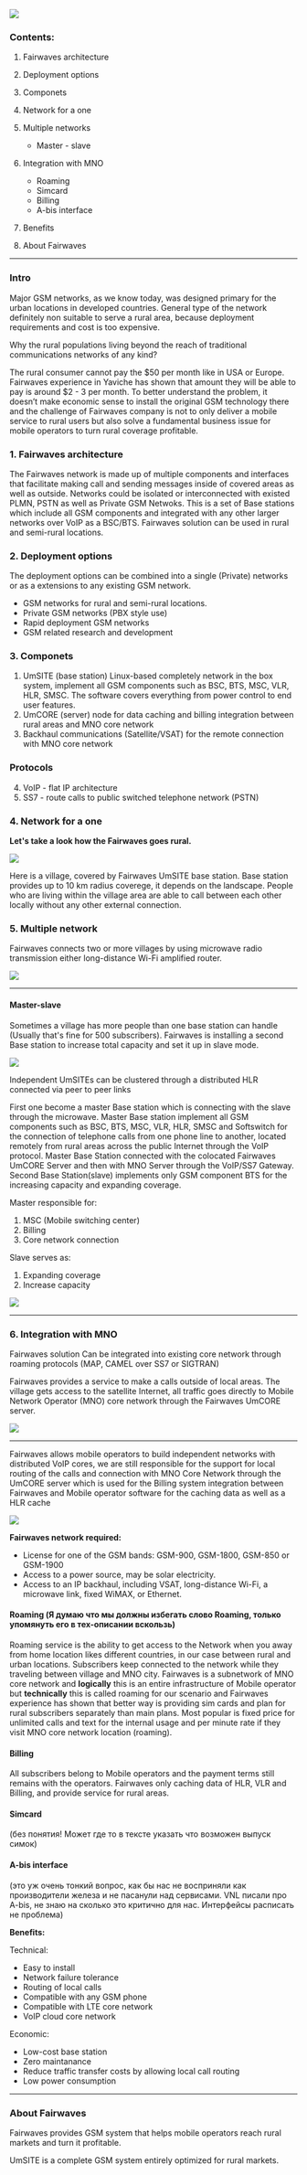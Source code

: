 ![](http://s017.radikal.ru/i435/1409/3a/35cfd52210c9.png)

### Contents:

1. Fairwaves architecture
2. Deployment options
3. Componets 
4. Network for a one
5. Multiple networks
	* Master - slave
	
6. Integration with MNO
	* Roaming
	* Simcard
	* Billing
	* A-bis interface

7. Benefits
8. About Fairwaves

______

### Intro
Major GSM networks, as we know today, was designed primary for the urban locations in developed countries. General type of the network definitely non suitable to serve a rural area, because deployment requirements and cost is too expensive.

Why the rural populations living beyond the reach of traditional
communications networks of any kind? 

The rural consumer cannot pay the $50 per month like in USA or Europe. Fairwaves experience in Yaviche has shown that amount they will be  able to pay is around $2 - 3 per month. To better understand the problem, it doesn’t make economic sense to install the original GSM technology there and the challenge of Fairwaves company is not to only deliver a mobile service to rural users but also solve a fundamental business issue for mobile operators to turn rural coverage profitable. 




### 1. Fairwaves architecture

The Fairwaves network is made up of multiple components and interfaces that facilitate making call and sending messages inside of covered areas as well as outside. Networks could be isolated or interconnected with existed PLMN, PSTN as well as Private GSM Netwoks. This is a set of Base stations which include all GSM components and integrated with any other larger networks over VoIP as a BSC/BTS. Fairwaves solution can be used in rural and semi-rural locations.

### 2. Deployment options

The deployment options can be  combined into a single (Private) networks or as a extensions to any existing GSM network.

 - GSM networks for rural and semi-rural locations.
 - Private GSM networks (PBX style use)
 - Rapid deployment GSM networks
 - GSM related research and development

### 3. Componets

1. UmSITE (base station) Linux-based completely network in the box system, implement all GSM components such as BSC, BTS, MSC, VLR, HLR, SMSC. The software covers everything from power control to end user features.
2. UmCORE (server) node for data caching and billing integration between rural areas and MNO core network
3. Backhaul communications (Satellite/VSAT) for the remote connection with MNO core network

### Protocols

4. VoIP - flat IP architecture
5. SS7 - route calls to public switched telephone network (PSTN)


### 4. Network for a one 

**Let's take a look how the Fairwaves goes rural.**

![](http://s017.radikal.ru/i431/1411/16/c202f6073648.png)

Here is a village, covered by Fairwaves UmSITE base station. Base station provides up to 10 km radius coverege, it depends on the landscape. People who are living within the village area are able to call between each other locally without any other external connection.

### 5. Multiple network
Fairwaves connects two or more villages by using microwave radio transmission either long-distance Wi-Fi amplified router. 

![](http://s020.radikal.ru/i700/1411/03/a4833979a5cb.png)
_____
#### Master-slave

Sometimes a village has more people than one base station can handle (Usually that's fine for 500 subscribers). Fairwaves is installing a second Base station to increase total capacity  and set it up in slave mode. 

![](http://s018.radikal.ru/i503/1412/ba/7ca6993c3d42.png)


Independent UmSITEs can be clustered through a distributed HLR connected
via peer to peer links

First one become a master Base station which is connecting with the slave through the microwave. Master Base station implement all GSM components such as BSC, BTS, MSC, VLR, HLR, SMSC and Softswitch for the connection of telephone calls from one phone line to another, located remotely from rural areas across the public Internet through the VoIP protocol. Master Base Station connected with the colocated Fairwaves UmCORE Server and then with MNO Server through the VoIP/SS7 Gateway. 
Second Base Station(slave) implements only GSM component BTS for the increasing capacity and expanding coverage.  

Master responsible for: 

1. MSC (Mobile switching center)
2. Billing
3. Core network connection

Slave serves as:

1. Expanding coverage
2. Increase capacity


![](http://s16.radikal.ru/i191/1412/a1/8c1aa44b3c90.png)

_________________________
### 6. Integration with MNO

Fairwaves solution Can be integrated into existing core network through roaming protocols (MAP, CAMEL over SS7 or SIGTRAN)

Fairwaves provides a service to make a calls outside of local areas. The village gets access to the satellite Internet, all traffic goes directly to Mobile Network Operator (MNO) core network through the Fairwaves UmCORE server.

![](http://s017.radikal.ru/i426/1412/e7/ce2e6749af33.png)

_________________________ 
Fairwaves allows mobile operators to build independent networks with distributed VoIP cores, we are still responsible for the support for local routing of the calls and connection with MNO Core Network through the UmCORE server which is used for the Billing system integration between Fairwaves and Mobile operator software for the caching data as well as a HLR cache 

![](http://s005.radikal.ru/i209/1412/4e/883d0d867272.png)

**Fairwaves network required:**

 - License for one of the GSM bands: GSM-900, GSM-1800, GSM-850 or GSM-1900
 - Access to a power source, may be solar electricity.
 - Access to an IP backhaul, including VSAT, long-distance Wi-Fi, a microwave link, fixed WiMAX, or Ethernet.   

#### Roaming (Я думаю что мы должны избегать слово Roaming, только упомянуть его в тех-описании вскользь)

Roaming service is the ability to get access to the Network when you away from home location likes different countries, in our case between rural and urban locations.
Subscribers keep connected to the network while they traveling between village and MNO city. Fairwaves is a subnetwork of MNO core network and **logically** this is an entire infrastructure of Mobile operator but **technically** this is called roaming for our scenario and Fairwaves experience has shown that better way is providing sim cards and plan for rural subscribers separately than main plans. Most popular is fixed price for unlimited calls and text for the internal usage and per minute rate if they visit MNO core network location (roaming). 


#### Billing

All subscribers belong to Mobile operators and the payment terms still remains with the operators. Fairwaves only caching data of HLR, VLR and Billing, and provide service for rural areas. 

#### Simcard 

(без понятия! Может где то в тексте указать что возможен выпуск симок)

#### A-bis interface 

(это уж очень тонкий вопрос, как бы нас не восприняли как производители железа и не пасанули над сервисами. VNL писали про A-bis, не знаю на сколько это критично для нас. Интерфейсы расписать не проблема)


**Benefits:**

Technical:

 - Easy to install
 - Network failure tolerance 
 - Routing of local calls
 - Compatible with any GSM phone
 - Compatible with LTE core network
 - VoIP cloud core network
  
Economic:

 - Low-cost base station
 - Zero maintanance
 - Reduce traffic transfer costs by allowing local call routing
 - Low power consumption 

____



### About Fairwaves

Fairwaves provides GSM system that helps mobile operators reach rural markets and  turn it profitable.

UmSITE is a complete GSM system entirely optimized for rural markets.






